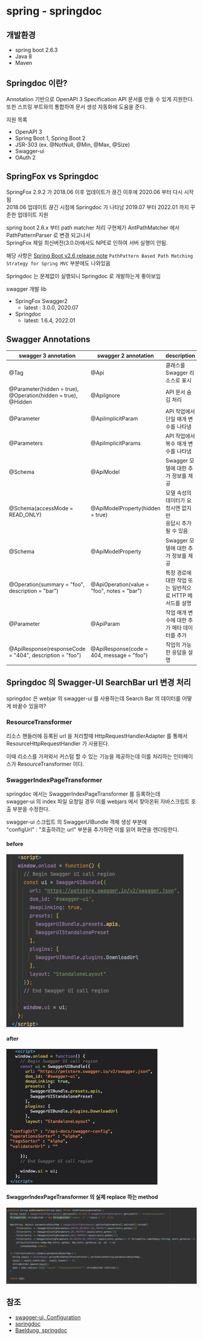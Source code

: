 # spring - springdoc

## 개발환경
- spring boot 2.6.3
- Java 8
- Maven

## Springdoc 이란?
Annotation 기반으로 OpenAPI 3 Specification API 문서를 만들 수 있게 지원한다.    
또한 스프링 부트와의 통합하여 문서 생성 자동화에 도움을 준다.

지원 목록
- OpenAPI 3
- Spring Boot 1, Spring Boot 2
- JSR-303 (ex. @NotNull, @Min, @Max, @Size)
- Swagger-ui
- OAuth 2

## SpringFox vs Springdoc
SpringFox 2.9.2 가 2018.06 이후 업데이트가 끊긴 이후에 2020.06 부터 다시 시작됨  
2018.06 업데이트 끊긴 시점에 Springdoc 가 나타남 2019.07 부터 2022.01 까지 꾸준한 업데이트 지원

spring boot 2.6.x 부터 path matcher 처리 구현체가 AntPathMatcher 에서 PathPatternParser 로 변경 되고나서  
SpringFox 제일 최신버전(3.0.0)에서도 NPE로 인하여 서버 실행이 안됨.

해당 사항은 [Spring Boot v2.6 release note](https://github.com/spring-projects/spring-boot/wiki/Spring-Boot-2.6-Release-Notes) `PathPattern Based Path Matching Strategy for Spring MVC` 부분에도 나와있음

Springdoc 는 문제없이 실행되니 Springdoc 로 개발하는게 좋아보임 

swagger 개발 lib 
- SpringFox Swagger2 
  - latest : 3.0.0, 2020.07
- Springdoc 
  - latest: 1.6.4, 2022.01

## Swagger Annotations
| swagger 3 annotation                                                | swagger 2 annotation                        | description                            |
|---------------------------------------------------------------------|---------------------------------------------|----------------------------------------|
| @Tag                                                                | @Api                                        | 클래스를 Swagger 리소스로 표시                   |
| @Parameter(hidden = true),<br>@Operation(hidden = true),<br>@Hidden | @ApiIgnore                                  | API 문서 숨김 처리                           |
| @Parameter                                                          | @ApiImplicitParam                           | API 작업에서 단일 매개 변수를 나타냄                 | 
| @Parameters                                                         | @ApiImplicitParams                          | API 작업에서 복수 매개 변수를 나타냄                 |
| @Schema                                                             | @ApiModel                                   | Swagger 모델에 대한 추가 정보를 제공               |
| @Schema(accessMode = READ_ONLY)                                     | @ApiModelProperty(hidden = true)            | 모델 속성의 데이터가 요청시엔 없지만<br/> 응답시 추가될 수 있음 |
| @Schema                                                             | @ApiModelProperty                           | Swagger 모델에 대한 추가 정보를 제공               |
| @Operation(summary = "foo", description = "bar")                    | @ApiOperation(value = "foo", notes = "bar") | 특정 경로에 대한 작업 또는 일반적으로 HTTP 메서드를 설명     |
| @Parameter                                                          | @ApiParam                                   | 작업 매개 변수에 대한 추가 메타 데이터를 추가             |
| @ApiResponse(responseCode = "404", description = "foo")             | @ApiResponse(code = 404, message = "foo")   | 작업의 가능한 응답을 설명                         |

## Springdoc 의 Swagger-UI SearchBar url 변경 처리
springdoc 은 webjar 의 swagger-ui 를 사용하는데 Search Bar 의 데이터를 어떻게 바꿀수 있을까?

### ResourceTransformer
리소스 핸들러에 등록된 url 을 처리할때 HttpRequestHandlerAdapter 를 통해서  
ResourceHttpRequestHandler 가 사용된다.

이때 리소스를 가져와서 커스텀 할 수 있는 기능을 제공하는데 이를 처리하는 인터페이스가 ResourceTransformer 이다.

### SwaggerIndexPageTransformer
springdoc 에서는 SwaggerIndexPageTransformer 를 등록하는데  
swagger-ui 의 index 파일 요청일 경우 이를 webjars 에서 찾아온뒤
자바스크립트 호출 부분을 수정한다.

swagger-ui 스크립트 의 SwaggerUIBundle 객체 생성 부분에  
"configUrl" : "호출하려는 url" 부분을 추가하면 이를 읽어 화면을 렌더링한다.

#### before
![01.png](images/01.png)

#### after
![02.png](images/02.png)

#### SwaggerIndexPageTransformer 의 실제 replace 하는 method
![03.png](images/03.png)

## 참조
- [swagger-ui, Configuration](https://swagger.io/docs/open-source-tools/swagger-ui/usage/configuration/)
- [springdoc](https://springdoc.org/)
- [Baeldung, springdoc](https://www.baeldung.com/spring-rest-openapi-documentation)
